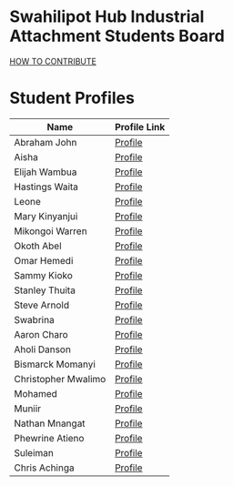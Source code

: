 # Swahilipot Hub Industrial Attachment Students Board

[HOW TO CONTRIBUTE](/contributions.md)

# Student Profiles

| Name               | Profile Link                          |
|--------------------|---------------------------------------|
| Abraham John       | [Profile](src/ABRAHAM-JOHN-2023.md)   |
| Aisha              | [Profile](src/AISHA-2023.md)          |
| Elijah Wambua      | [Profile](src/Elijah-wambua-2023.md)  |
| Hastings Waita     | [Profile](src/Hastings-Waita-2023.md) |
| Leone              | [Profile](src/LEONE-2023.md)          |
| Mary Kinyanjui     | [Profile](src/Mary-Kinyanjui-2023.md) |
| Mikongoi Warren    | [Profile](src/Mikongoi-Warren-2023.md)|
| Okoth Abel         | [Profile](src/Okothabel-2023.md)      |
| Omar Hemedi        | [Profile](src/Omar-Hemedi-2023.md)    |
| Sammy Kioko        | [Profile](src/Sammy-Kioko-2023.md)    |
| Stanley Thuita     | [Profile](src/Stanley-Thuita-2023.md) |
| Steve Arnold       | [Profile](src/Steve_Arnold_2023.md)   |
| Swabrina           | [Profile](src/Swabrina-2023.md)       |
| Aaron Charo        | [Profile](src/aaron_charo_2023.md)    |
| Aholi Danson       | [Profile](src/aholi-danson-2023.md)   |
| Bismarck Momanyi   | [Profile](src/bismarckmomanyi-2023.md)|
| Christopher Mwalimo| [Profile](src/christopher-mwalimo-2023.md) |
| Mohamed            | [Profile](src/mohamed-2023.md)        |
| Muniir             | [Profile](src/muniir2023.md)          |
| Nathan Mnangat     | [Profile](src/Nathan-Mnangat-2024.md)|
| Phewrine Atieno    | [Profile](src/phewrine-atieno-2023.md)|
| Suleiman           | [Profile](src/suleiman-2023.md)       |
| Chris Achinga           | [Profile](src/chris-achinga-2021.md)       |

